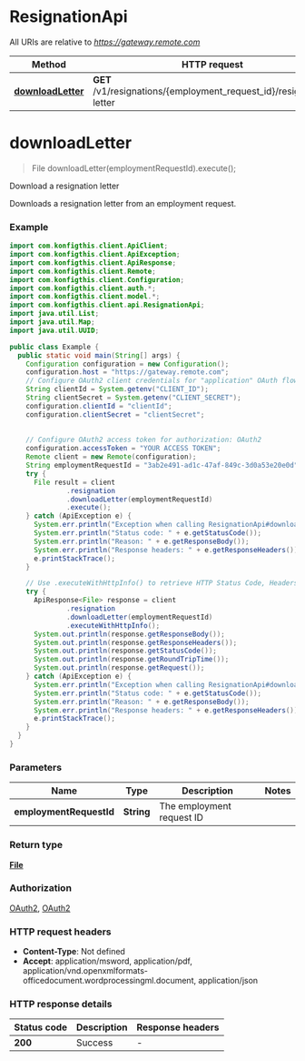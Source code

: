 # ResignationApi

All URIs are relative to *https://gateway.remote.com*

| Method | HTTP request | Description |
|------------- | ------------- | -------------|
| [**downloadLetter**](ResignationApi.md#downloadLetter) | **GET** /v1/resignations/{employment_request_id}/resignation-letter | Download a resignation letter |


<a name="downloadLetter"></a>
# **downloadLetter**
> File downloadLetter(employmentRequestId).execute();

Download a resignation letter

Downloads a resignation letter from an employment request.

### Example
```java
import com.konfigthis.client.ApiClient;
import com.konfigthis.client.ApiException;
import com.konfigthis.client.ApiResponse;
import com.konfigthis.client.Remote;
import com.konfigthis.client.Configuration;
import com.konfigthis.client.auth.*;
import com.konfigthis.client.model.*;
import com.konfigthis.client.api.ResignationApi;
import java.util.List;
import java.util.Map;
import java.util.UUID;

public class Example {
  public static void main(String[] args) {
    Configuration configuration = new Configuration();
    configuration.host = "https://gateway.remote.com";
    // Configure OAuth2 client credentials for "application" OAuth flow
    String clientId = System.getenv("CLIENT_ID");
    String clientSecret = System.getenv("CLIENT_SECRET");
    configuration.clientId = "clientId";
    configuration.clientSecret = "clientSecret";
    
    
    // Configure OAuth2 access token for authorization: OAuth2
    configuration.accessToken = "YOUR ACCESS TOKEN";
    Remote client = new Remote(configuration);
    String employmentRequestId = "3ab2e491-ad1c-47af-849c-3d0a53e20e0d"; // The employment request ID
    try {
      File result = client
              .resignation
              .downloadLetter(employmentRequestId)
              .execute();
    } catch (ApiException e) {
      System.err.println("Exception when calling ResignationApi#downloadLetter");
      System.err.println("Status code: " + e.getStatusCode());
      System.err.println("Reason: " + e.getResponseBody());
      System.err.println("Response headers: " + e.getResponseHeaders());
      e.printStackTrace();
    }

    // Use .executeWithHttpInfo() to retrieve HTTP Status Code, Headers and Request
    try {
      ApiResponse<File> response = client
              .resignation
              .downloadLetter(employmentRequestId)
              .executeWithHttpInfo();
      System.out.println(response.getResponseBody());
      System.out.println(response.getResponseHeaders());
      System.out.println(response.getStatusCode());
      System.out.println(response.getRoundTripTime());
      System.out.println(response.getRequest());
    } catch (ApiException e) {
      System.err.println("Exception when calling ResignationApi#downloadLetter");
      System.err.println("Status code: " + e.getStatusCode());
      System.err.println("Reason: " + e.getResponseBody());
      System.err.println("Response headers: " + e.getResponseHeaders());
      e.printStackTrace();
    }
  }
}

```

### Parameters

| Name | Type | Description  | Notes |
|------------- | ------------- | ------------- | -------------|
| **employmentRequestId** | **String**| The employment request ID | |

### Return type

[**File**](File.md)

### Authorization

[OAuth2](../README.md#OAuth2), [OAuth2](../README.md#OAuth2)

### HTTP request headers

 - **Content-Type**: Not defined
 - **Accept**: application/msword, application/pdf, application/vnd.openxmlformats-officedocument.wordprocessingml.document, application/json

### HTTP response details
| Status code | Description | Response headers |
|-------------|-------------|------------------|
| **200** | Success |  -  |

